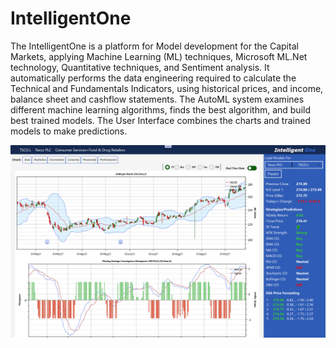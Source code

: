 # IntelligentOne
The IntelligentOne is a platform for Model development for the Capital Markets, applying Machine Learning (ML) techniques, Microsoft ML.Net technology, Quantitative techniques, and Sentiment analysis. It automatically performs the data engineering required to calculate the Technical and Fundamentals Indicators, using historical prices, and income, balance sheet and cashflow statements. The AutoML system examines different machine learning algorithms, finds the best algorithm, and build best trained models. The User Interface combines the charts and trained models to make predictions.

![GitHub Logo](/images/IntelligentOneScreenshot1.png)
